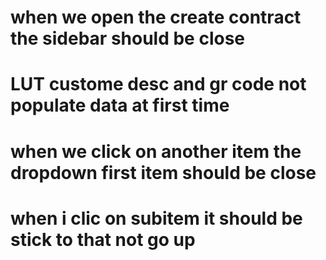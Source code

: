 
# when we open the create contract the sidebar  should be close 
# LUT custome desc and gr code not populate data at first time 
# when we click on another item the dropdown first item should be close
# when i clic on subitem it should be stick to that not go up


